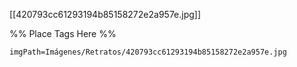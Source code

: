 <span class='gallery-span-info'> [[420793cc61293194b85158272e2a957e.jpg]] </span>

%% Place Tags Here %%
```gallery-info
imgPath=Imágenes/Retratos/420793cc61293194b85158272e2a957e.jpg
```
